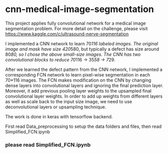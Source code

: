 # cnn-medical-image-segmentation

This project applies fully convolutional network for a medical image segmentation problem. For more detail on the challenge, please visit https://www.kaggle.com/c/ultrasound-nerve-segmentation

I implemented a CNN network to learn 70*116 labeled images. The original image and mask have size 420*580, but typically a defect has size around 80*80, so I chose the above small-size images. The CNN has two convolutional blocks to reduce
70*116 -> 35*58 -> 7*29.

After we learned the defect pattern from the CNN network, I implemented a corresponding FCN network to learn pixel-wise segmentation in each 70*116 images. The FCN makes modification on the CNN by changing dense layers into convolutional layers and ignoring the final prediction layer. Moreover, it add previous pooling layer weights to the upsampled final convolutional layer weights. In order to add up weights from different layers as well as scale back to the input size image, we need to use deconvolutional layers or upsampling technique.

The work is done in keras with tensorflow backend.

First read Data_preprocessing to setup the data folders and files, then read Simplified_FCN.ipynb

### please read Simplified_FCN.ipynb


